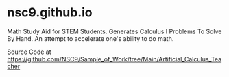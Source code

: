 # nsc9.github.io
Math Study Aid for STEM Students. Generates Calculus I Problems To Solve By Hand. An attempt to accelerate one's ability to do math. 

Source Code at https://github.com/NSC9/Sample_of_Work/tree/Main/Artificial_Calculus_Teacher

